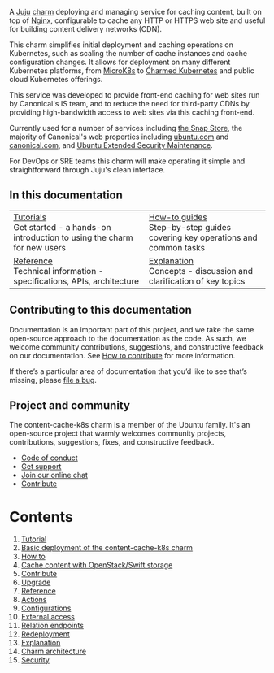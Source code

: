 A [Juju](https://juju.is/) [charm](https://documentation.ubuntu.com/juju/3.6/reference/charm/) deploying
and managing service for caching content, built on top of [Nginx](https://www.nginx.com/),
configurable to cache any HTTP or HTTPS web site and useful for building content delivery
networks (CDN).

This charm simplifies initial deployment and caching operations on Kubernetes, such as
scaling the number of cache instances and cache configuration changes. It allows for
deployment on many different Kubernetes platforms, from [MicroK8s](https://microk8s.io) to
[Charmed Kubernetes](https://ubuntu.com/kubernetes) and public cloud Kubernetes offerings.

This service was developed to provide front-end caching for web sites run by Canonical's
IS team, and to reduce the need for third-party CDNs by providing high-bandwidth access to
web sites via this caching front-end.

Currently used for a number of services including [the Snap Store](https://snapcraft.io/store),
the majority of Canonical's web properties including [ubuntu.com](https://ubuntu.com) and
[canonical.com](https://canonical.com), and [Ubuntu Extended Security Maintenance](https://ubuntu.com/security/esm).

For DevOps or SRE teams this charm will make operating it simple and straightforward through Juju's clean interface.

## In this documentation

| | |
|--|--|
|  [Tutorials](https://charmhub.io/content-cache-k8s/docs/tutorial-getting-started)</br>  Get started - a hands-on introduction to using the charm for new users </br> |  [How-to guides](https://charmhub.io/content-cache-k8s/docs/how-to-cache-content-with-openstack-swift) </br> Step-by-step guides covering key operations and common tasks |
| [Reference](https://charmhub.io/content-cache-k8s/docs/reference-actions) </br> Technical information - specifications, APIs, architecture | [Explanation](https://charmhub.io/content-cache-k8s/docs/explanation-charm-architecture) </br> Concepts - discussion and clarification of key topics  |

## Contributing to this documentation

Documentation is an important part of this project, and we take the same open-source approach
to the documentation as the code. As such, we welcome community contributions, suggestions,
and constructive feedback on our documentation. See
[How to contribute](https://charmhub.io/content-cache-k8s/docs/how-to-contribute) for more information.

If there’s a particular area of documentation that you’d like to see that’s missing,
please [file a bug](https://github.com/canonical/content-cache-k8s-operator/issues).

## Project and community

The content-cache-k8s charm is a member of the Ubuntu family. It's an open-source project that
warmly welcomes community  projects, contributions, suggestions, fixes, and constructive feedback.

- [Code of conduct](https://ubuntu.com/community/code-of-conduct)
- [Get support](https://discourse.charmhub.io/)
- [Join our online chat](https://matrix.to/#/#charmhub-charmdev:ubuntu.com)
- [Contribute](https://github.com/canonical/content-cache-k8s-operator/blob/main/CONTRIBUTING.md)

# Contents

1. [Tutorial](tutorial)
  1. [Basic deployment of the content-cache-k8s charm](tutorial/getting-started.md)
1. [How to](how-to)
  1. [Cache content with OpenStack/Swift storage](how-to/cache-content-with-openstack-swift.md)
  1. [Contribute](how-to/contribute.md)
  1. [Upgrade](how-to/upgrade.md)
1. [Reference](reference)
  1. [Actions](reference/actions.md)
  1. [Configurations](reference/configurations.md)
  1. [External access](reference/external-access.md)
  1. [Relation endpoints](reference/integrations.md)
  1. [Redeployment](reference/charm-redeployment.md)
1. [Explanation](explanation)
  1. [Charm architecture](explanation/charm-architecture.md)
  1. [Security](explanation/security.md)
